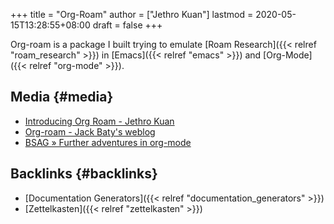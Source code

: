 +++
title = "Org-Roam"
author = ["Jethro Kuan"]
lastmod = 2020-05-15T13:28:55+08:00
draft = false
+++

Org-roam is a package I built trying to emulate [Roam Research]({{< relref "roam_research" >}}) in
[Emacs]({{< relref "emacs" >}}) and [Org-Mode]({{< relref "org-mode" >}}).

## Media {#media}

- [Introducing Org Roam - Jethro Kuan](https://blog.jethro.dev/posts/introducing%5Forg%5Froam/)
- [Org-roam - Jack Baty's weblog](https://www.baty.net/2020/org-roam/)
- [BSAG » Further adventures in org-mode](https://www.rousette.org.uk/archives/further-adventures-in-org-mode/)

## Backlinks {#backlinks}

- [Documentation Generators]({{< relref "documentation_generators" >}})
- [Zettelkasten]({{< relref "zettelkasten" >}})
